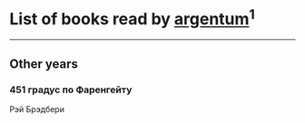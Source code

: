 # List of books read by [argentum](https://plus.google.com/+AlexandraPoliakova)<sup>1</sup>
---

## Other years

### 451 градус по Фаренгейту
Рэй Брэдбери



